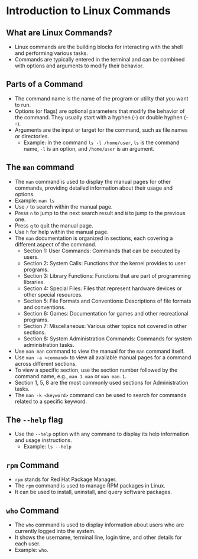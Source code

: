 # Introduction to Linux Commands

## What are Linux Commands?

- Linux commands are the building blocks for interacting with the shell and performing various tasks.
- Commands are typically entered in the terminal and can be combined with options and arguments to modify their behavior.

## Parts of a Command

- The command name is the name of the program or utility that you want to run.
- Options (or flags) are optional parameters that modify the behavior of the command. They usually start with a hyphen (-) or double hyphen (--).
- Arguments are the input or target for the command, such as file names or directories.
  - Example: In the command `ls -l /home/user`, `ls` is the command name, `-l` is an option, and `/home/user` is an argument.

## The `man` command

- The `man` command is used to display the manual pages for other commands, providing detailed information about their usage and options.
- Example: `man ls`
- Use `/` to search within the manual page.
- Press `n` to jump to the next search result and `N` to jump to the previous one.
- Press `q` to quit the manual page.
- Use `h` for help within the manual page.
- The `man` documentation is organized in sections, each covering a different aspect of the command.
  - Section 1: User Commands: Commands that can be executed by users.
  - Section 2: System Calls: Functions that the kernel provides to user programs.
  - Section 3: Library Functions: Functions that are part of programming libraries.
  - Section 4: Special Files: Files that represent hardware devices or other special resources.
  - Section 5: File Formats and Conventions: Descriptions of file formats and conventions.
  - Section 6: Games: Documentation for games and other recreational programs.
  - Section 7: Miscellaneous: Various other topics not covered in other sections.
  - Section 8: System Administration Commands: Commands for system administration tasks.
- Use `man man` command to view the manual for the `man` command itself.
- Use `man -a <command>` to view all available manual pages for a command across different sections.
- To view a specific section, use the section number followed by the command name, e.g., `man 1 man` or `man man.1`.
- Section 1, 5, 8 are the most commonly used sections for Administration tasks.
- The `man -k <keyword>` command can be used to search for commands related to a specific keyword.

## The `--help` flag

- Use the `--help` option with any command to display its help information and usage instructions.
  - Example: `ls --help`

## `rpm` Command

- `rpm` stands for Red Hat Package Manager.
- The `rpm` command is used to manage RPM packages in Linux.
- It can be used to install, uninstall, and query software packages.

## `who` Command

- The `who` command is used to display information about users who are currently logged into the system.
- It shows the username, terminal line, login time, and other details for each user.
- Example: `who`.
